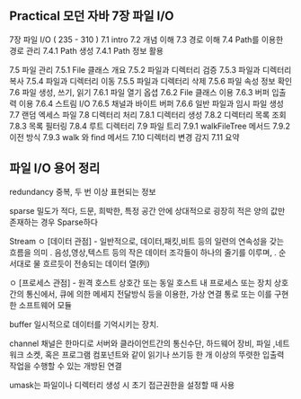 ## Practical 모던 자바 7장 파일 I/O 

7장 파일 I/O ( 235 - 310 )
7.1 intro
7.2 개념 이해
7.3 경로 이해
7.4 Path를 이용한 경로 관리
  7.4.1 Path 생성
  7.4.1 Path 정보 활용

7.5 파일 관리
  7.5.1 File 클래스 개요
  7.5.2 파일과 디렉터리 검증
  7.5.3 파일과 디렉터리 복사
  7.5.4 파일과 디렉터리 이동
  7.5.5 파일과 디렉터리 삭제
  7.5.6 파일 속성 정보 확인
7.6 파일 생성, 쓰기, 읽기
  7.6.1 파일 열기 옵셥
  7.6.2 File 클래스 이용
  7.6.3 버퍼 입출력 이용
  7.6.4 스트림 I/O
  7.6.5 채널과 바이트 버퍼
  7.6.6 일반 파일과 임시 파일 생성
7.7 랜덤 엑세스 파일
7.8 디렉터리 처리
  7.8.1 디렉터리 생성
  7.8.2 디렉터리 목록 조회 
  7.8.3 목록 필터링
  7.8.4 루트 디렉터리
7.9 파일 트리
  7.9.1 walkFileTree 메서드
  7.9.2 이전 방식
  7.9.3 walk 와 find 메서드
7.10 디렉터리 변경 감지
7.11 요약  



## 파일 I/O 용어 정리
redundancy 중복, 두 번 이상 표현되는 정보

sparse 밀도가 적다, 드문, 희박한,
특정 공간 안에 상대적으로 굉장히 적은 양의 값만 존재하는 경우 Sparse하다

Stream
  ㅇ [데이터 관점]
     - 일반적으로, 데이터,패킷,비트 등의 일련의 연속성을 갖는 흐름을 의미
        . 음성,영상,텍스트 등의 작은 데이터 조각들이 하나의 줄기를 이루며,
        . 순서대로 물 흐르듯이 전송되는 데이터 열(列)

  ㅇ [프로세스 관점]
     - 원격 호스트 상호간 또는 동일 호스트 내 프로세스 또는 장치 상호 간의 통신에서,  큐에 의한 메세지 전달방식 등을 이용한, 가상 연결 통로 또는 이를 구현한 소프트웨어 모듈

buffer 일시적으로 데이터를 기억시키는 장치.

channel 채널은 한마디로 서버와 클라이언트간의 통신수단, 하드웨어 장비, 파일 ,네트워크 소켓, 
혹은 프로그램 컴포넌트와 같이 읽기나 쓰기등 한 개 이상의 뚜렷한 입출력 
작업을 수행할 수 있는 개방된 연결

umask는 파일이나 디렉터리 생성 시 초기 접근권한을 설정할 때 사용
